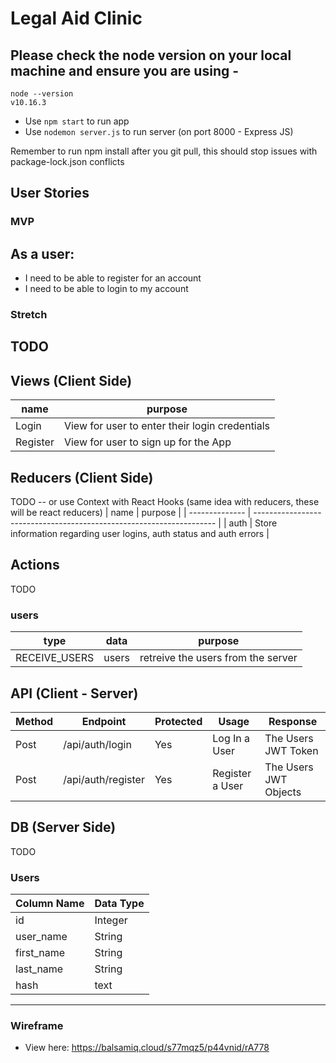 # Legal Aid Clinic

## Please check the node version on your local machine and ensure you are using - 

```
node --version
v10.16.3
```

* Use `npm start` to run app
* Use `nodemon server.js` to run server (on port 8000 - Express JS)

Remember to run npm install after you git pull, this should stop issues with package-lock.json conflicts

## User Stories

### MVP

## As a user:

* I need to be able to register for an account
* I need to be able to login to my account

### Stretch

TODO
---

## Views (Client Side)

| name          | purpose                                                                                                                  |
| ------------- | ------------------------------------------------------------------------------------------------------------------------ |
| Login         | View for user to enter their login credentials                                                                           |
| Register      | View for user to sign up for the App                                                                                     |


## Reducers (Client Side)
TODO -- or use Context with React Hooks (same idea with reducers, these will be react reducers)
| name           | purpose                                                              |
| -------------- | -------------------------------------------------------------------- |
| auth           | Store information regarding user logins, auth status and auth errors |


## Actions
TODO

### users

| type          | data  | purpose                            |
| ------------- | ----- | ---------------------------------- |
| RECEIVE_USERS | users | retreive the users from the server |


## API (Client - Server)

| Method | Endpoint                | Protected | Usage                          | Response                                          |
| ------ | ----------------------- | --------- | ------------------------------ | ------------------------------------------------- |
| Post   | /api/auth/login         | Yes       | Log In a User                  | The Users JWT Token                               |
| Post   | /api/auth/register      | Yes       | Register a User                | The Users JWT Objects                          |

## DB (Server Side)

TODO

### Users

| Column Name | Data Type |
| ----------- | --------- |
| id          | Integer   |
| user_name   | String    |
| first_name  | String    |
| last_name   | String    |
| hash        | text      |




---

### Wireframe
* View here: https://balsamiq.cloud/s77mqz5/p44vnid/rA778
